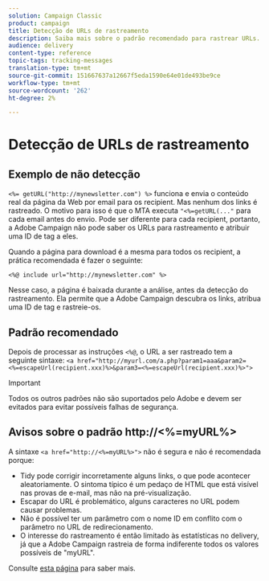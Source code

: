 ```yaml
---
solution: Campaign Classic
product: campaign
title: Detecção de URLs de rastreamento
description: Saiba mais sobre o padrão recomendado para rastrear URLs.
audience: delivery
content-type: reference
topic-tags: tracking-messages
translation-type: tm+mt
source-git-commit: 151667637a12667f5eda1590e64e01de493be9ce
workflow-type: tm+mt
source-wordcount: '262'
ht-degree: 2%

---
```



# Detecção de URLs de rastreamento

## Exemplo de não detecção

`<%= getURL("http://mynewsletter.com") %>` funciona e envia o conteúdo real da página da Web por email para os recipient. Mas nenhum dos links é rastreado. O motivo para isso é que o MTA executa `"<%=getURL(..."` para cada email antes do envio. Pode ser diferente para cada recipient, portanto, a Adobe Campaign não pode saber os URLs para rastreamento e atribuir uma ID de tag a eles.

Quando a página para download é a mesma para todos os recipient, a prática recomendada é fazer o seguinte:

`<%@ include url="http://mynewsletter.com" %>`

Nesse caso, a página é baixada durante a análise, antes da detecção do rastreamento. Ela permite que a Adobe Campaign descubra os links, atribua uma ID de tag e rastreie-os.

## Padrão recomendado

Depois de processar as instruções `<%@`, o URL a ser rastreado tem a seguinte sintaxe: `<a href="http://myurl.com/a.php?param1=aaa&param2=<%=escapeUrl(recipient.xxx)%>&param3=<%=escapeUrl(recipient.xxx)%>">`

>[!IMPORTANT]
>
>Todos os outros padrões não são suportados pelo Adobe e devem ser evitados para evitar possíveis falhas de segurança.

## Avisos sobre o padrão http://&lt;%=myURL%>

A sintaxe `<a href="http://<%=myURL%>">` não é segura e não é recomendada porque:

* Tidy pode corrigir incorretamente alguns links, o que pode acontecer aleatoriamente. O sintoma típico é um pedaço de HTML que está visível nas provas de e-mail, mas não na pré-visualização.
* Escapar do URL é problemático, alguns caracteres no URL podem causar problemas.
* Não é possível ter um parâmetro com o nome ID em conflito com o parâmetro no URL de redirecionamento.
* O interesse do rastreamento é então limitado às estatísticas no delivery, já que a Adobe Campaign rastreia de forma indiferente todos os valores possíveis de &quot;myURL&quot;.

Consulte [esta página](https://helpx.adobe.com/br/campaign/kb/acc-security.html#privacy) para saber mais.

